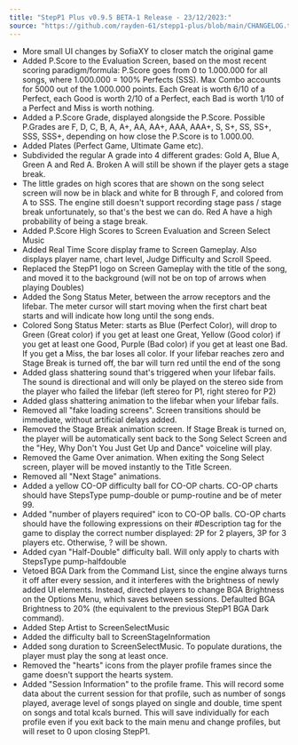 ```yaml
---
title: "StepP1 Plus v0.9.5 BETA-1 Release - 23/12/2023:"
source: "https://github.com/rayden-61/stepp1-plus/blob/main/CHANGELOG.txt"
---
```

- More small UI changes by SofiaXY to closer match the original game
- Added P.Score to the Evaluation Screen, based on the most recent scoring paradigm/formula: P.Score goes from 0 to 1.000.000 for all songs, where 1.000.000 = 100% Perfects (SSS). Max Combo accounts for 5000 out of the 1.000.000 points. Each Great is worth 6/10 of a Perfect, each Good is worth 2/10 of a Perfect, each Bad is worth 1/10 of a Perfect and Miss is worth nothing.
- Added a P.Score Grade, displayed alongside the P.Score. Possible P.Grades are F, D, C, B, A, A+, AA, AA+, AAA, AAA+, S, S+, SS, SS+, SSS, SSS+, depending on how close the P.Score is to 1.000.00.
- Added Plates (Perfect Game, Ultimate Game etc).
- Subdivided the regular A grade into 4 different grades: Gold A, Blue A, Green A and Red A. Broken A will still be shown if the player gets a stage break.
- The little grades on high scores that are shown on the song select screen will now be in black and white for B through F, and colored from A to SSS. The engine still doesn't support recording stage pass / stage break unfortunately, so that's the best we can do. Red A have a high probability of being a stage break.
- Added P.Score High Scores to Screen Evaluation and Screen Select Music
- Added Real Time Score display frame to Screen Gameplay. Also displays player name, chart level, Judge Difficulty and Scroll Speed.
- Replaced the StepP1 logo on Screen Gameplay with the title of the song, and moved it to the background (will not be on top of arrows when playing Doubles)
- Added the Song Status Meter, between the arrow receptors and the lifebar. The meter cursor will start moving when the first chart beat starts and will indicate how long until the song ends.
- Colored Song Status Meter: starts as Blue (Perfect Color), will drop to Green (Great color) if you get at least one Great, Yellow (Good color) if you get at least one Good, Purple (Bad color) if you get at least one Bad. If you get a Miss, the bar loses all color. If your lifebar reaches zero and Stage Break is turned off, the bar will turn red until the end of the song
- Added glass shattering sound that's triggered when your lifebar fails. The sound is directional and will only be played on the stereo side from the player who failed the lifebar (left stereo for P1, right stereo for P2)
- Added glass shattering animation to the lifebar when your lifebar fails.
- Removed all "fake loading screens". Screen transitions should be immediate, without artificial delays added.
- Removed the Stage Break animation screen. If Stage Break is turned on, the player will be automatically sent back to the Song Select Screen and the "Hey, Why Don't You Just Get Up and Dance" voiceline will play.
- Removed the Game Over animation. When exiting the Song Select screen, player will be moved instantly to the Title Screen.
- Removed all "Next Stage" animations.
- Added a yellow CO-OP difficulty ball for CO-OP charts. CO-OP charts should have StepsType pump-double or pump-routine and be of meter 99.
- Added "number of players required" icon to CO-OP balls. CO-OP charts should have the following expressions on their #Description tag for the game to display the correct number displayed: 2P for 2 players, 3P for 3 players etc. Otherwise, ? will be shown.
- Added cyan "Half-Double" difficulty ball. Will only apply to charts with StepsType pump-halfdouble
- Vetoed BGA Dark from the Command List, since the engine always turns it off after every session, and it interferes with the brightness of newly added UI elements. Instead, directed players to change BGA Brightness on the Options Menu, which saves between sessions. Defaulted BGA Brightness to 20% (the equivalent to the previous StepP1 BGA Dark command).
- Added Step Artist to ScreenSelectMusic
- Added the difficulty ball to ScreenStageInformation
- Added song duration to ScreenSelectMusic. To populate durations, the player must play the song at least once.
- Removed the "hearts" icons from the player profile frames since the game doesn't support the hearts system.
- Added "Session Information" to the profile frame. This will record some data about the current session for that profile, such as number of songs played, average level of songs played on single and double, time spent on songs and total kcals burned. This will save individually for each profile even if you exit back to the main menu and change profiles, but will reset to 0 upon closing StepP1.
